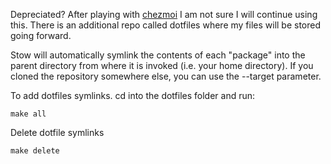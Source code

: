 Depreciated?
After playing with [chezmoi](https://www.chezmoi.io/) I am not sure I will continue using this.
There is an additional repo called dotfiles where my files will be stored going forward.

Stow will automatically symlink the contents of each "package" into the parent directory from where it is invoked (i.e. your home directory). 
If you cloned the repository somewhere else, you can use the --target parameter.

To add dotfiles symlinks. cd into the dotfiles folder and run:
```
make all
```

Delete dotfile symlinks
```
make delete
```
